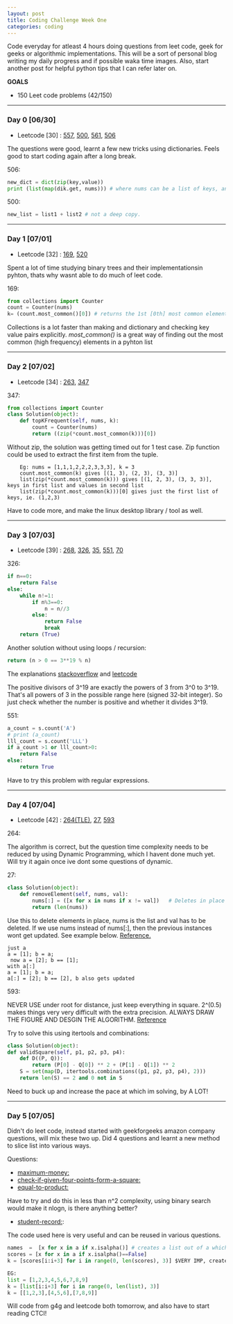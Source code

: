 ```yaml
---
layout: post
title: Coding Challenge Week One
categories: coding
---
```


Code everyday for atleast 4 hours doing questions from leet code, geek for geeks or algorithmic implementations. This will be a sort of personal blog writing my daily progress and if possible waka time images. Also, start another post for helpful python tips that I can refer later on.

**GOALS**
* 150 Leet code problems (42/150) 



---
### **Day 0** [06/30]

* Leetcode [30] : [557], [500], [561], [506]

The questions were good, learnt a few new tricks using dictionaries. Feels good to start coding again after a long break. 

506:
```python
new_dict = dict(zip(key,value))
print (list(map(dik.get, nums))) # where nums can be a list of keys, and this returns values  
```

500:
```python
new_list = list1 + list2 # not a deep copy.
```

---
### **Day 1** [07/01]

* Leetcode [32] : [169], [520]

Spent a lot of time studying binary trees and their implementationsin pyhton, thats why wasnt able to do much of leet code. 

169:
```python
from collections import Counter
count = Counter(nums)
k= (count.most_common()[0])	# returns the 1st [0th] most common element in the list
```
Collections is a lot faster than making and dictionary and checking key value pairs explicitly. *most_common()* is a great way of finding out the most common (high frequency) elements in a pyhton list

---
### **Day 2** [07/02]

* Leetcode [34] : [263], [347]

347:
```python
from collections import Counter
class Solution(object):
    def topKFrequent(self, nums, k):       
        count = Counter(nums)
        return ((zip(*count.most_common(k)))[0]) 
```
Without zip, the solution was getting timed out for 1 test case. Zip function could be used to extract the first item from the tuple. 
```
	Eg: nums = [1,1,1,2,2,2,3,3,3], k = 3
	count.most_common(k) gives [(1, 3), (2, 3), (3, 3)]
	list(zip(*count.most_common(k))) gives [(1, 2, 3), (3, 3, 3)], keys in first list and values in second list
	list(zip(*count.most_common(k)))[0] gives just the first list of keys, ie. (1,2,3)
```
Have to code more, and make the linux desktop library / tool as well.


---
### **Day 3** [07/03]

* Leetcode [39] : [268], [326], [35], [551], [70]

326:
```python
if n==0:
    return False
else:
    while n!=1:
        if n%3==0:
            n = n//3
        else:
            return False
            break
    return (True)
```
Another solution without using loops / recursion:
```python
return (n > 0 == 3**19 % n)
```
The explanations [stackoverflow](https://stackoverflow.com/questions/1804311/how-to-check-if-an-integer-is-a-power-of-3/24274850#24274850) and [leetcode](https://leetcode.com/articles/power-of-three/)

The positive divisors of 3^19 are exactly the powers of 3 from 3^0 to 3^19. That's all powers of 3 in the possible range here (signed 32-bit integer). So just check whether the number is positive and whether it divides 3^19.

551:
```python
a_count = s.count('A')
# print (a_count)
lll_count = s.count('LLL')
if a_count >1 or lll_count>0:
    return False
else:
    return True
```
Have to try this problem with regular expressions.

---
### **Day 4** [07/04]

* Leetcode [42] : [264(TLE)], [27], [593]

264:

The algorithm is correct, but the question time complexity needs to be reduced by using Dynamic Programming, which I havent done much yet. Will try it again once ive dont some questions of dynamic.

27:
```python
class Solution(object):
    def removeElement(self, nums, val):
        nums[:] = ([x for x in nums if x != val])   # Deletes in place and replaces all instances of nums
        return (len(nums))
```
Use this to delete elements in place, nums is the list and val has to be deleted. 
If we use nums instead of nums[:], then the previous instances wont get updated. See example below. [Reference.](https://stackoverflow.com/questions/2186656/how-can-i-remove-all-instances-of-an-element-from-a-list-in-python)
```
just a
a = [1]; b = a;
 now a = [2]; b == [1];
with a[:]  
a = [1]; b = a; 
a[:] = [2]; b == [2], b also gets updated
```

593:

NEVER USE under root for distance, just keep everything in square. 2^(0.5) makes things very very difficult with the extra precision. ALWAYS DRAW THE FIGURE AND DESGIN THE ALGORITHM. [Reference](http://www.geeksforgeeks.org/check-given-four-points-form-square/)

Try to solve this using itertools and combinations: 
```python
class Solution(object):
def validSquare(self, p1, p2, p3, p4):
    def D((P, Q)):
        return (P[0] - Q[0]) ** 2 + (P[1] - Q[1]) ** 2
    S = set(map(D, itertools.combinations((p1, p2, p3, p4), 2)))
    return len(S) == 2 and 0 not in S
```

Need to buck up and increase the pace at which im solving, by A LOT!

---
### **Day 5** [07/05]

Didn't do leet code, instead started with geekforgeeks amazon company questions, will mix these two up. Did 4 questions and learnt a new method to slice list into various ways.

Questions: 
* [maximum-money:](http://practice.geeksforgeeks.org/problems/maximum-money/0)
* [check-if-given-four-points-form-a-square:](http://practice.geeksforgeeks.org/problems/check-if-given-four-points-form-a-square/0)
* [equal-to-product:](http://practice.geeksforgeeks.org/problems/equal-to-product/0)

Have to try and do this in less than n^2 complexity, using binary search would make it nlogn, is there anything better?

* [student-record:](http://practice.geeksforgeeks.org/problems/student-record/0):

The code used here is very useful and can be reused in various questions.
```python
names  =  [x for x in a if x.isalpha()] # creates a list out of a which just gives names
scores = [x for x in a if x.isalpha()==False]
k = [scores[i:i+3] for i in range(0, len(scores), 3)] $VERY IMP, creates a new list k containing elements as sublist from the original list

EG:
list = [1,2,3,4,5,6,7,8,9]
k = [list[i:i+3] for i in range(0, len(list), 3)]
k = [[1,2,3],[4,5,6],[7,8,9]]
```

Will code from g4g and leetcode both tomorrow, and also have to start reading CTCI!














[557]: https://leetcode.com/problems/reverse-words-in-a-string-iii/#/description
[500]: https://leetcode.com/problems/keyboard-row/#/description
[561]: https://leetcode.com/problems/array-partition-i/#/description
[506]: https://leetcode.com/problems/relative-ranks/#/description
[169]: https://leetcode.com/problems/majority-element/#/description
[520]: https://leetcode.com/problems/detect-capital/#/description
[263]: https://leetcode.com/problems/ugly-number/#/description
[347]: https://leetcode.com/problems/top-k-frequent-elements/#/description
[268]: https://leetcode.com/problems/missing-number/#/description
[326]: https://leetcode.com/problems/power-of-three/#/description
[35]: https://leetcode.com/problems/search-insert-position/#/description
[551]: https://leetcode.com/problems/student-attendance-record-i/#/description
[70]: https://leetcode.com/problems/climbing-stairs/#/description
[264(TLE)]: https://leetcode.com/problems/ugly-number-ii
[27]: https://leetcode.com/problems/remove-element/#/description
[593]:https://leetcode.com/problems/valid-square/#/description


